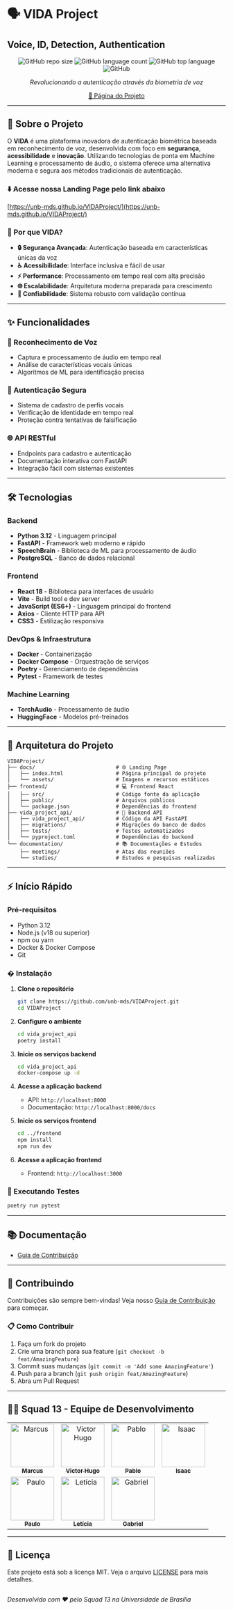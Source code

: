 # 🗣️ VIDA Project

## Voice, ID, Detection, Authentication

<div align="center">

![GitHub repo size](https://img.shields.io/github/repo-size/unb-mds/VIDAProject)
![GitHub language count](https://img.shields.io/github/languages/count/unb-mds/VIDAProject)
![GitHub top language](https://img.shields.io/github/languages/top/unb-mds/VIDAProject)
![GitHub](https://img.shields.io/github/license/unb-mds/VIDAProject)

_Revolucionando a autenticação através da biometria de voz_

[🚀 Página do Projeto](#https://unb-mds.github.io/VIDAProject)

</div>

---

## 🎯 Sobre o Projeto

O **VIDA** é uma plataforma inovadora de autenticação biométrica baseada em reconhecimento de voz, desenvolvida com foco em **segurança**, **acessibilidade** e **inovação**. Utilizando tecnologias de ponta em Machine Learning e processamento de áudio, o sistema oferece uma alternativa moderna e segura aos métodos tradicionais de autenticação.

### ⬇️ Acesse nossa Landing Page pelo link abaixo

[https://unb-mds.github.io/VIDAProject/](https://unb-mds.github.io/VIDAProject/)

### 🌟 Por que VIDA?

- **🔒 Segurança Avançada**: Autenticação baseada em características únicas da voz
- **♿ Acessibilidade**: Interface inclusiva e fácil de usar
- **⚡ Performance**: Processamento em tempo real com alta precisão
- **🌐 Escalabilidade**: Arquitetura moderna preparada para crescimento
- **🔄 Confiabilidade**: Sistema robusto com validação contínua

---

## ✨ Funcionalidades

### 🎤 Reconhecimento de Voz

- Captura e processamento de áudio em tempo real
- Análise de características vocais únicas
- Algoritmos de ML para identificação precisa

### 🔐 Autenticação Segura

- Sistema de cadastro de perfis vocais
- Verificação de identidade em tempo real
- Proteção contra tentativas de falsificação

### 🌐 API RESTful

- Endpoints para cadastro e autenticação
- Documentação interativa com FastAPI
- Integração fácil com sistemas existentes

---

## 🛠️ Tecnologias

### Backend

- **Python 3.12** - Linguagem principal
- **FastAPI** - Framework web moderno e rápido
- **SpeechBrain** - Biblioteca de ML para processamento de áudio
- **PostgreSQL** - Banco de dados relacional

### Frontend

- **React 18** - Biblioteca para interfaces de usuário
- **Vite** - Build tool e dev server
- **JavaScript (ES6+)** - Linguagem principal do frontend
- **Axios** - Cliente HTTP para API
- **CSS3** - Estilização responsiva

### DevOps & Infraestrutura

- **Docker** - Containerização
- **Docker Compose** - Orquestração de serviços
- **Poetry** - Gerenciamento de dependências
- **Pytest** - Framework de testes

### Machine Learning

- **TorchAudio** - Processamento de áudio
- **HuggingFace** - Modelos pré-treinados

---

## 📁 Arquitetura do Projeto

```
VIDAProject/
├── docs/                          # 🌐 Landing Page
│   ├── index.html                 # Página principal do projeto
│   └── assets/                    # Imagens e recursos estáticos
├── frontend/                      # 💻 Frontend React
│   ├── src/                       # Código fonte da aplicação
│   ├── public/                    # Arquivos públicos
│   └── package.json               # Dependências do frontend
├── vida_project_api/              # 🚀 Backend API
│   ├── vida_project_api/          # Código da API FastAPI
│   ├── migrations/                # Migrações do banco de dados
│   ├── tests/                     # Testes automatizados
│   └── pyproject.toml             # Dependências do backend
└── documentation/                 # 📚 Documentações e Estudos
    ├── meetings/                  # Atas das reuniões
    └── studies/                   # Estudos e pesquisas realizadas
```

---

## ⚡ Início Rápido

### Pré-requisitos

- Python 3.12
- Node.js (v18 ou superior)
- npm ou yarn
- Docker & Docker Compose
- Git

### � Instalação

1. **Clone o repositório**

   ```bash
   git clone https://github.com/unb-mds/VIDAProject.git
   cd VIDAProject
   ```

2. **Configure o ambiente**

   ```bash
   cd vida_project_api
   poetry install
   ```

3. **Inicie os serviços backend**

   ```bash
   cd vida_project_api
   docker-compose up -d
   ```

4. **Acesse a aplicação backend**

   - API: `http://localhost:8000`
   - Documentação: `http://localhost:8000/docs`

5. **Inicie os serviços frontend**

   ```bash
   cd ../frontend
   npm install
   npm run dev
   ```

6. **Acesse a aplicação frontend**
   - Frontend: `http://localhost:3000`

### 🧪 Executando Testes

```bash
poetry run pytest
```

---

## 📚 Documentação

- [Guia de Contribuição](./docs/contributing.md)

---

## 🤝 Contribuindo

Contribuições são sempre bem-vindas! Veja nosso [Guia de Contribuição](./CONTRIBUTING.md) para começar.

### 📋 Como Contribuir

1. Faça um fork do projeto
2. Crie uma branch para sua feature (`git checkout -b feat/AmazingFeature`)
3. Commit suas mudanças (`git commit -m 'Add some AmazingFeature'`)
4. Push para a branch (`git push origin feat/AmazingFeature`)
5. Abra um Pull Request

---

## 👨‍💻 Squad 13 - Equipe de Desenvolvimento

<table>
  <tr>
    <td align="center">
      <a href="https://github.com/osakareaper">
        <img src="https://github.com/osakareaper.png" width="100px;" alt="Marcus"/><br>
        <sub><b>Marcus</b></sub>
      </a>
    </td>
    <td align="center">
      <a href="https://github.com/vhcsdev">
        <img src="https://github.com/vhcsdev.png" width="100px;" alt="Victor Hugo"/><br>
        <sub><b>Victor Hugo</b></sub>
      </a>
    </td>
    <td align="center">
      <a href="https://github.com/Pablo-R-L">
        <img src="https://github.com/Pablo-R-L.png" width="100px;" alt="Pablo"/><br>
        <sub><b>Pablo</b></sub>
      </a>
    </td>
    <td align="center">
      <a href="https://github.com/IsaacMPereira">
        <img src="https://github.com/IsaacMPereira.png" width="100px;" alt="Isaac"/><br>
        <sub><b>Isaac</b></sub>
      </a>
    </td>
  </tr>
  <tr>
    <td align="center">
      <a href="https://github.com/Rukkakun">
        <img src="https://github.com/Rukkakun.png" width="100px;" alt="Paulo"/><br>
        <sub><b>Paulo</b></sub>
      </a>
    </td>
    <td align="center">
      <a href="https://github.com/leticia-oliveira">
        <img src="https://github.com/leticia-oliveira.png" width="100px;" alt="Letícia"/><br>
        <sub><b>Letícia</b></sub>
      </a>
    </td>
    <td align="center">
      <a href="https://github.com/gsVieiraaa">
        <img src="https://github.com/gsVieiraaa.png" width="100px;" alt="Gabriel"/><br>
        <sub><b>Gabriel</b></sub>
      </a>
    </td>
  </tr>
</table>

---

## 📄 Licença

Este projeto está sob a licença MIT. Veja o arquivo [LICENSE](LICENSE) para mais detalhes.

## <div align="center">

_Desenvolvido com ❤️ pelo Squad 13 na Universidade de Brasília_

</div>
